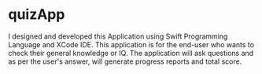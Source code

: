 # quizApp
I designed and developed this Application using Swift Programming Language and XCode IDE.
This application is for the end-user who wants to check their general knowledge or IQ. The application will ask questions and as per the user's answer, will generate progress reports and total score.
